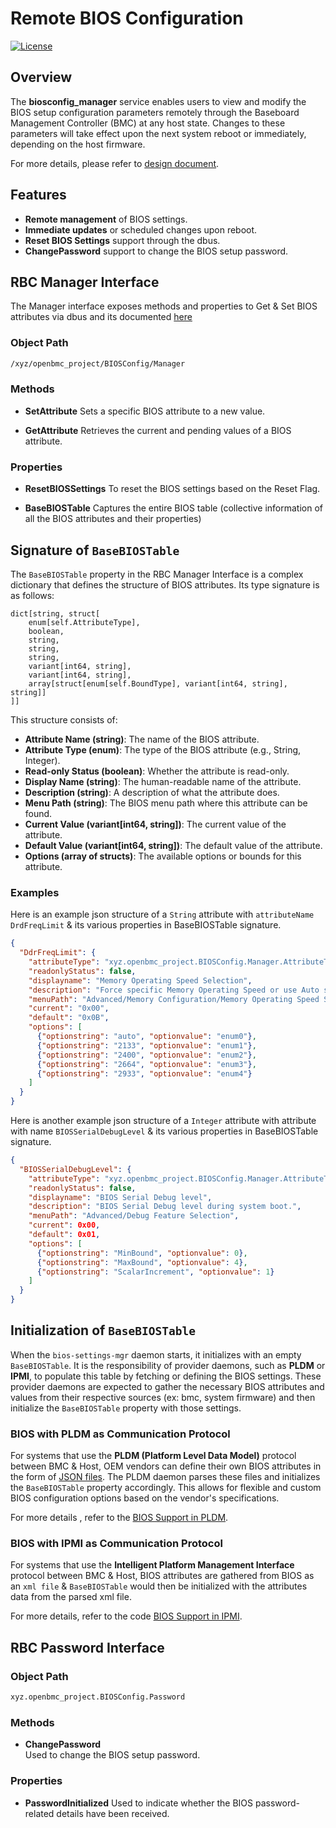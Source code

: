 # Remote BIOS Configuration

[![License](https://img.shields.io/badge/license-Apache%202.0-blue.svg)](LICENSE)

## Overview

The **biosconfig_manager** service enables users to view and modify the BIOS
setup configuration parameters remotely through the Baseboard Management
Controller (BMC) at any host state. Changes to these parameters will take effect
upon the next system reboot or immediately, depending on the host firmware.

For more details, please refer to [design document][rbmc-design-document].

## Features

- **Remote management** of BIOS settings.
- **Immediate updates** or scheduled changes upon reboot.
- **Reset BIOS Settings** support through the dbus.
- **ChangePassword** support to change the BIOS setup password.

## RBC Manager Interface

The Manager interface exposes methods and properties to Get & Set BIOS attributes
via dbus and its documented [here][pdi-manager-bios]

### Object Path

```txt
/xyz/openbmc_project/BIOSConfig/Manager
```

### Methods

- **SetAttribute**
  Sets a specific BIOS attribute to a new value.
  
- **GetAttribute**
  Retrieves the current and pending values of a BIOS attribute.

### Properties

- **ResetBIOSSettings**
  To reset the BIOS settings based on the Reset Flag.
  
- **BaseBIOSTable**
  Captures the entire BIOS table (collective information of all the BIOS attributes
  and their properties)

## Signature of `BaseBIOSTable`

The `BaseBIOSTable` property in the RBC Manager Interface is a complex dictionary
that defines the structure of BIOS attributes. Its type signature is as follows:

```plaintext
dict[string, struct[
    enum[self.AttributeType],
    boolean,
    string,
    string,
    string,
    variant[int64, string],
    variant[int64, string],
    array[struct[enum[self.BoundType], variant[int64, string], string]]
]]
```

This structure consists of:

- **Attribute Name (string)**: The name of the BIOS attribute.
- **Attribute Type (enum)**: The type of the BIOS attribute (e.g., String, Integer).
- **Read-only Status (boolean)**: Whether the attribute is read-only.
- **Display Name (string)**: The human-readable name of the attribute.
- **Description (string)**: A description of what the attribute does.
- **Menu Path (string)**: The BIOS menu path where this attribute can be found.
- **Current Value (variant[int64, string])**: The current value of the attribute.
- **Default Value (variant[int64, string])**: The default value of the attribute.
- **Options (array of structs)**: The available options or bounds for this attribute.

### Examples

Here is an example json structure of a `String` attribute with `attributeName`
 `DrdFreqLimit` & its various properties in BaseBIOSTable signature.

```json
{
  "DdrFreqLimit": {
    "attributeType": "xyz.openbmc_project.BIOSConfig.Manager.AttributeType.String",
    "readonlyStatus": false,
    "displayname": "Memory Operating Speed Selection",
    "description": "Force specific Memory Operating Speed or use Auto setting.",
    "menuPath": "Advanced/Memory Configuration/Memory Operating Speed Selection",
    "current": "0x00",
    "default": "0x0B",
    "options": [
      {"optionstring": "auto", "optionvalue": "enum0"},
      {"optionstring": "2133", "optionvalue": "enum1"},
      {"optionstring": "2400", "optionvalue": "enum2"},
      {"optionstring": "2664", "optionvalue": "enum3"},
      {"optionstring": "2933", "optionvalue": "enum4"}
    ]
  }
}
```

Here is another example json structure of a `Integer` attribute with attribute
with name `BIOSSerialDebugLevel` & its various properties in BaseBIOSTable
signature.

```json
{
  "BIOSSerialDebugLevel": {
    "attributeType": "xyz.openbmc_project.BIOSConfig.Manager.AttributeType.Integer",
    "readonlyStatus": false,
    "displayname": "BIOS Serial Debug level",
    "description": "BIOS Serial Debug level during system boot.",
    "menuPath": "Advanced/Debug Feature Selection",
    "current": 0x00,
    "default": 0x01,
    "options": [
      {"optionstring": "MinBound", "optionvalue": 0},
      {"optionstring": "MaxBound", "optionvalue": 4},
      {"optionstring": "ScalarIncrement", "optionvalue": 1}
    ]
  }
}
```

## Initialization of `BaseBIOSTable`

When the `bios-settings-mgr` daemon starts, it initializes with an empty
`BaseBIOSTable`. It is the responsibility of provider daemons, such as **PLDM**
or **IPMI**, to populate this table by fetching or defining the BIOS settings.
These provider daemons are expected to gather the necessary BIOS attributes and
values from their respective sources (ex: bmc, system firmware) and then initialize
the `BaseBIOSTable` property with those settings.

### BIOS with PLDM as Communication Protocol

For systems that use the **PLDM (Platform Level Data Model)** protocol between
BMC & Host, OEM vendors can define their own BIOS attributes in the form of
[JSON files][pldm-bios-json]. The PLDM daemon parses these files and initializes
the `BaseBIOSTable` property accordingly. This allows for flexible and custom
BIOS configuration options based on the vendor's specifications.

For more details , refer to the [BIOS Support in PLDM][pldm-bios].

### BIOS with IPMI as Communication Protocol

For systems that use the **Intelligent Platform Management Interface** protocol
between BMC & Host, BIOS attributes are gathered from BIOS as an `xml file` &
`BaseBIOSTable` would then be initialized with the attributes data from the
parsed xml file.

For more details, refer to the code [BIOS Support in IPMI][ipmi-intel-bios].

## RBC Password Interface

### Object Path

```txt
xyz.openbmc_project.BIOSConfig.Password
```

### Methods

- **ChangePassword**  
  Used to change the BIOS setup password.

### Properties

- **PasswordInitialized**
  Used to indicate whether the BIOS password-related details have been received.

[rbmc-design-document]:
  https://github.com/openbmc/docs/blob/master/designs/remote-bios-configuration.md
[pldm-bios-json]:
  https://github.com/openbmc/pldm/blob/master/oem/ibm/configurations/bios/com.ibm.Hardware.Chassis.Model.Rainier2U/bios_attrs.json
[pldm-bios]:
  https://github.com/openbmc/pldm?tab=readme-ov-file#bios-support
[ipmi-intel-bios]:
  https://github.com/openbmc/intel-ipmi-oem/blob/master/src/biosconfigcommands.cpp
[pdi-manager-bios]:
  https://github.com/openbmc/phosphor-dbus-interfaces/blob/master/yaml/xyz/openbmc_project/BIOSConfig/Manager.interface.yaml
